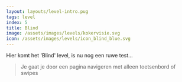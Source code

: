 ```yaml
---
layout: layouts/level-intro.pug
tags: level
index: 5
title: Blind
image: /assets/images/levels/kokervisie.svg
icon: /assets/images/levels/icon_blind_blue.svg
---
```


Hier komt het 'Blind' level, is nu nog een ruwe test...

> Je gaat je door een pagina navigeren met alleen toetsenbord of swipes
